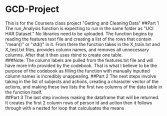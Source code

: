# GCD-Project
This is for the Coursera class project "Getting and Cleaning Data"
##Part 1
The run_Analysis function is expecting to run in the same folder as "UCI HAR Dataset."  No libraries need to be uploaded.
The function begins by reading the features text file and creating a list of the rows that contain "mean()" or "std()" in it.
From there the function takes in the X_train.txt and X_test.txt files, provides column names, and removes all unnecessary columns.
After that it then uses rbind to create one table.<br>
###Note:
The column labels are pulled from the features.txt file and will have more info provided by the codebook.  That is what 
I believe to be the purpose of the codebook as filling the function with manually inputted column names is incredibly unappealing.
##Part 2
The next steps involve taking in the list of subjects and actions, creating a character vector of the actions, and making
these two lists the first two columns of the data table in the function itself.<br>
##Part 3
The last step involves making the dataframe that will be returned.  It creates the first 2 column rows of person id and action
then it follows through with a nested for loop that calculuates the means

